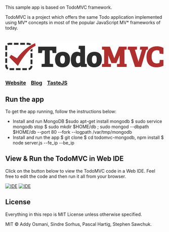 This sample app is based on TodoMVC framework. 

TodoMVC is a project which offers the same Todo application implemented using MV* concepts in most of the popular JavaScript MV\* frameworks of today.

# ![TodoMVC](media/logo.png)
### [Website](http://todomvc.com)&nbsp;&nbsp;&nbsp;&nbsp;[Blog](http://blog.tastejs.com)&nbsp;&nbsp;&nbsp;&nbsp;[TasteJS](http://tastejs.com)

## Run the app

To get the app running, follow the instructions below:
- Install and run MongoDB
	$sudo apt-get install mongodb
	$ sudo service mongodb stop
	$ sudo mkdir $HOME/db ; sudo mongod --dbpath $HOME/db --port 80 --fork --logpath /var/tmp/mongodb
- Install and run the app
	$ git clone
	$ cd todomvc-mongodb, npm install
	$ node server.js --fe_ip <IP of machine running the app> --be_ip <IP of machine running mongodb>

## View & Run the TodoMVC in Web IDE

Click on the button below to view the TodoMVC code in a Web IDE. Feel free to edit the code and then run it all from your browser.

[![IDE](site-assets/editcloud9.png)](https://c9.io/open/git/?url=git://github.com/tastejs/todomvc.git)
[![IDE](https://codio-public.s3.amazonaws.com/sharing/demo-in-ide.png)](https://codio.com/p/create/?from_github=tastejs/todomvc)


## License

Everything in this repo is MIT License unless otherwise specified.

MIT © Addy Osmani, Sindre Sorhus, Pascal Hartig, Stephen Sawchuk.
